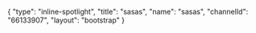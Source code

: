 {
    "type": "inline-spotlight",
    "title": "sasas",
    "name": "sasas",
    "channelId": "66133907",
    "layout": "bootstrap"
}